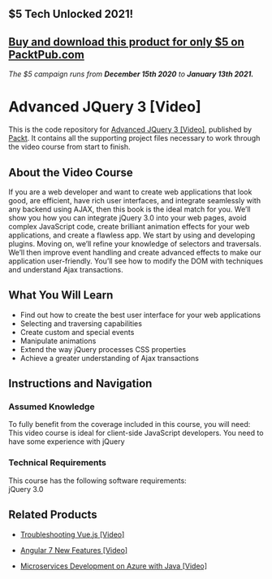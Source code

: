 ## $5 Tech Unlocked 2021!
[Buy and download this product for only $5 on PacktPub.com](https://www.packtpub.com/)
-----
*The $5 campaign         runs from __December 15th 2020__ to __January 13th 2021.__*

# Advanced JQuery 3 [Video]
This is the code repository for [Advanced JQuery 3 [Video]](https://www.packtpub.com/web-development/advanced-jquery-3-video?utm_source=github&utm_medium=repository&utm_campaign=9781788835329), published by [Packt](https://www.packtpub.com/?utm_source=github). It contains all the supporting project files necessary to work through the video course from start to finish.
## About the Video Course
If you are a web developer and want to create web applications that look good, are efficient, have rich user interfaces, and integrate seamlessly with any backend using AJAX, then this book is the ideal match for you. We’ll show you how you can integrate jQuery 3.0 into your web pages, avoid complex JavaScript code, create brilliant animation effects for your web applications, and create a flawless app.
We start by using and developing plugins. Moving on, we’ll refine your knowledge of selectors and traversals. We’ll then improve event handling and create advanced effects to make our application user-friendly. You’ll see how to modify the DOM with techniques and understand Ajax transactions.

<H2>What You Will Learn</H2>
<DIV class=book-info-will-learn-text>
<UL>
<LI>Find out how to create the best user interface for your web applications 
<LI>Selecting and traversing capabilities 
<LI>Create custom and special events 
<LI>Manipulate animations 
<LI>Extend the way jQuery processes CSS properties 
<LI>Achieve a greater understanding of Ajax transactions </LI></UL></DIV>

## Instructions and Navigation
### Assumed Knowledge
To fully benefit from the coverage included in this course, you will need:<br/>
This video course is ideal for client-side JavaScript developers. You need to have some experience with jQuery
### Technical Requirements
This course has the following software requirements:<br/>
jQuery 3.0

## Related Products
* [Troubleshooting Vue.js [Video]](https://www.packtpub.com/application-development/troubleshooting-vuejs-video?utm_source=github&utm_medium=repository&utm_campaign=9781788993531)

* [Angular 7 New Features [Video]](https://www.packtpub.com/web-development/angular-7-new-features-video?utm_source=github&utm_medium=repository&utm_campaign=9781789619683)

* [Microservices Development on Azure with Java [Video]](https://www.packtpub.com/virtualization-and-cloud/microservices-development-azure-java-video?utm_source=github&utm_medium=repository&utm_campaign=9781789808858)

